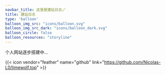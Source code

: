 ```yaml
---
navbar_title: 这里是建站日志🪄
title: 建站日志
type: 'balloon'
balloon_img_src: "icons/balloon.svg"
balloon_img_src_dark: "icons/balloon_dark.svg"
balloon_circle: false
balloon_resources: "storyline"
---
```

个人网站逐步搭建中...

{{< icon vendor="feather" name="github" link="https://github.com/Nicolas-L0/limewolf.top" >}}
